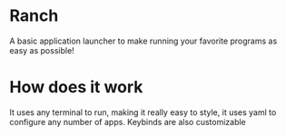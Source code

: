 # Ranch
A basic application launcher to make running your favorite programs as easy as possible!

# How does it work
It uses any terminal to run, making it really easy to style, it uses yaml to configure
any number of apps. Keybinds are also customizable
